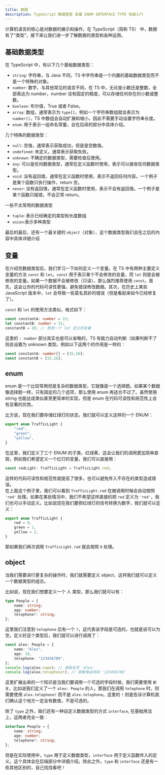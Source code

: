```yaml
---
title: 数据
description: TypeScript 数据类型 变量 ENUM INTERFACE TYPE 快速入门
---
```

计算机语言的核心是对数据的展示和操作，在 TypeScript（简称 TS） 中，数据有了“类型”，接下来让我们进一步了解数据的类型和各种运用。
## 基础数据类型
在 TypeScript 中，有以下几个基础数据类型：
- `string`: 字符串，与 Java 不同，TS 中字符串是一个内置的基础数据类型而不是一个特殊的对象。
- `number`: 数字，与其他常见的语言不同，在 TS 中，无论是小数还是整数，全部表达为 number，number 没有固定的精度，可以存储任何存在的小数或整数。
- `boolean`: 布尔值，True 或者 False。
- `array`: 数组，通常表示为 `type[]`，例如一个字符串数组就会表示为 `number[]`，TS 中数组会自动扩展和缩小，因此不需要手动设置字符串长度。
- `enum`: 用于表示一组命名常量，会在后续的部分中具体介绍。  

几个特殊的数据类型：
- `null`: 空值，通常表示获取成功，但是是空数值。
- `undefined`: 未定义，通常表示获取失败。
- `unknown`: 不确定的数据类型，需要检查后使用。
- `any`: 可以是任何数据类型，通常在定义函数时使用，表示可以接收任何数据类型。
- `void`: 没有返回值，通常在定义函数时使用，表示不返回任何内容。一个例子是某个函数只执行操作，return 空。
- `never`: 没有返回值，通常在定义函数时使用，表示不会有返回值。一个例子是某个函数只报错，不会正常 return。  

一些不太常用的数据类型
- `tuple`: 表示已经确定的类型和长度数组
- `union`:表示多种类型  

最后的最后，还有一个最关键的 `object`（对象），这个数据类型我们会在之后的内容中具体详细介绍

## 变量
在介绍完数据类型后，我们学习一下如何定义一个变量。在 TS 中有两种主要定义变量的方法 `const` 和 `let`。`const` 用于表示某个不会修改的变量，而 `let` 则是会被修改的变量。如果一个数据不会被修改（只读），那么强烈推荐使用 `const`。首先，这会让你的代码可读性更强，避免错误修改数据。其次，在历史上某些 JavaScript 版本中，`let` 会导致一些莫名其妙的错误（但是看起来如今已经修复了）。

`const` 和 `let` 的使用方法类似，格式如下：
```typescript
const constantA: number = 15;
let constantB: number = 15;
constantB = 20; // 修改一个 let 定义的变量
```
这里的 `: number` 部分其实也是可以省略的，TS 有能力自动判断（如果判断不了则会设置为 unknown 类型。例如以下这两个的作用是一样的：
```typescript
const constantA: number[] = [15,16];
const constantB = [15,16];
```

## enum
enum 是一个比较常用但是复杂的数据类型，它就像是一个选择题。如果某个数据像选择题一样，只有固定的几个选项，那么使用 enum 再适合不过了。虽然使用 string 也能达成类似甚至更简单的实现，但是 enum 在代码可读性和规范性上会有显著的优势。  

比方说，现在我们要存储红绿灯的状态，我们就可以定义这样的一个 ENUM：
```typescript
export enum TrafficLight {
    "red", 
    "green", 
    "yellow", 
}
```
在这里，我们定义了三个 ENUM 的子类，红绿黄，这会让我们的调用更加简单直观，例如我们希望定义一个红灯的变量，我们可以直接用：
```typescript
const redLight: TrafficLight = TrafficLight.red;
```
这样的代码可读性和规范性就提高了很多，也可以避免传入不存在的类型造成错误。  
在上面这个例子里，我们可以看到 `TrafficLight.red` 在被调用时候会自动按照 `'red'` 处理。如果在某些情况中，我们不希望这样直接的把 `red` 定义为 `'red'`，我们也可以手动定义。比如说现在我们要把红绿灯的信号转换为数字，我们就可以定义：
```typescript
export enum TrafficLight {
    red = 0, 
    green = 1, 
    yellow = 2, 
}
```
那如果我们再次调用 `TrafficLight.red` 就会按照 `0` 处理。

## object
当我们需要进行更复杂的操作时，我们就需要定义 object，这样我们就可以定义一个数据类型的组合。  

比如说，现在我们想要定义一个 人 类型，那么我们就可以有：
```typescript
type People = {
    name: string;
    age: number;
    telephone?: string;
};
```
这里我们注意到 `telephone` 后有一个 `?`，这代表该字段是可选的，也就是说可以为空。定义好这个类型后，我们就可以进行调用了：
```typescript
const alex: People = {
    name: "Alex",
    age: 18,
    telephone: "123456789",
};
console.log(alex.name); // 获取名字 'Alex'
console.log(alex.telephone!); // 获取电话号码 '123456789'
```
这里扩展出来的一个知识是当我们要调用一个可选的字段时候，我们需要使用 `断言`，比如说我们定义了一个 `alex: People` 的人，那我们在调用 `telephone` 时，则需要使用 `alex.telephone!` 而不是 `alex.telephone`。这里的 `!` 则是告诉计算机我们确认这个地方一定会有数值，不是可选的。

除了 `type` 之外，我们还有一种自定义数据类型的方式 `interface`, 在基础用法上，这两者完全一致：
```typescript
interface People = {
    name: string;
    age: number;
    telephone?: string;
};
```
但是在实际使用中，`type` 用于定义数据类型，`interface` 用于定义函数传入的定义。这个具体会在后端部分中详细介绍。除此之外，`type` 和 `interface` 还是有一些其他区别的，自己找找看吧！